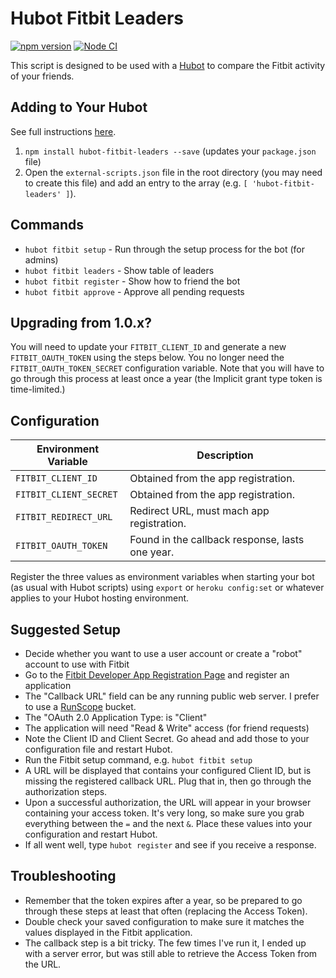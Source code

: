 # Hubot Fitbit Leaders

[![npm version](https://badge.fury.io/js/hubot-fitbit-leaders.svg)](http://badge.fury.io/js/hubot-fitbit-leaders) [![Node CI](https://github.com/stephenyeargin/hubot-fitbit-leaders/actions/workflows/nodejs.yml/badge.svg)](https://github.com/stephenyeargin/hubot-fitbit-leaders/actions/workflows/nodejs.yml)

This script is designed to be used with a [Hubot](http://hubot.github.com) to compare the Fitbit activity of your friends.

## Adding to Your Hubot

See full instructions [here](https://github.com/github/hubot/blob/master/docs/scripting.md#npm-packages).

1. `npm install hubot-fitbit-leaders --save` (updates your `package.json` file)
2. Open the `external-scripts.json` file in the root directory (you may need to create this file) and add an entry to the array (e.g. `[ 'hubot-fitbit-leaders' ]`).

## Commands

- `hubot fitbit setup` - Run through the setup process for the bot (for admins)
- `hubot fitbit leaders` - Show table of leaders
- `hubot fitbit register` - Show how to friend the bot
- `hubot fitbit approve` - Approve all pending requests

## Upgrading from 1.0.x?

You will need to update your `FITBIT_CLIENT_ID` and generate a new `FITBIT_OAUTH_TOKEN` using the steps below. You no longer need the `FITBIT_OAUTH_TOKEN_SECRET` configuration variable. Note that you will have to go through this process at least once a year (the Implicit grant type token is time-limited.)

## Configuration

| Environment Variable   | Description                                     |
| -----------------------| ------------------------------------------------|
| `FITBIT_CLIENT_ID`     | Obtained from the app registration.             |
| `FITBIT_CLIENT_SECRET` | Obtained from the app registration.             |
| `FITBIT_REDIRECT_URL`  | Redirect URL, must mach app registration.       |
| `FITBIT_OAUTH_TOKEN`   | Found in the callback response, lasts one year. |

Register the three values as environment variables when starting your bot (as usual with Hubot scripts) using `export` or `heroku config:set` or whatever applies to your Hubot hosting environment.

## Suggested Setup

* Decide whether you want to use a user account or create a "robot" account to use with Fitbit
* Go to the [Fitbit Developer App Registration Page](https://dev.fitbit.com/apps/new) and register an application
 * The "Callback URL" field can be any running public web server. I prefer to use a [RunScope](https://runscope.com) bucket.
 * The "OAuth 2.0 Application Type: is "Client"
 * The application will need "Read & Write" access (for friend requests)
* Note the Client ID and Client Secret. Go ahead and add those to your configuration file and restart Hubot.
* Run the Fitbit setup command, e.g. `hubot fitbit setup`
* A URL will be displayed that contains your configured Client ID, but is missing the registered callback URL. Plug that in, then go through the authorization steps.
* Upon a successful authorization, the URL will appear in your browser containing your access token. It's very long, so make sure you grab everything between the `=` and the next `&`. Place these values into your configuration and restart Hubot.
* If all went well, type `hubot register` and see if you receive a response.

## Troubleshooting

- Remember that the token expires after a year, so be prepared to go through these steps at least that often (replacing the Access Token).
- Double check your saved configuration to make sure it matches the values displayed in the Fitbit application.
- The callback step is a bit tricky. The few times I've run it, I ended up with a server error, but was still able to retrieve the Access Token from the URL.
